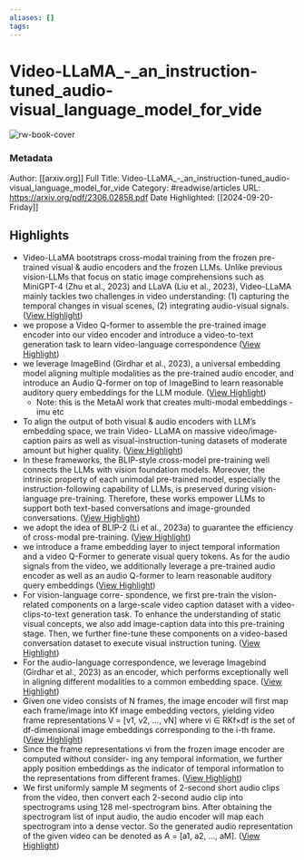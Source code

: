 ```yaml
---
aliases: []
tags:
---
```

# Video-LLaMA_-_an_instruction-tuned_audio-visual_language_model_for_vide

![rw-book-cover](https://readwise-assets.s3.amazonaws.com/media/uploaded_book_covers/profile_200658/Ze9C01zhUjCa-3X1iZ-IPtQCorQh3POBQawDU7wRvMU-cover_nJ46r3s.png)
### Metadata
Author: [[arxiv.org]]
Full Title: Video-LLaMA_-_an_instruction-tuned_audio-visual_language_model_for_vide
Category: #readwise/articles
URL: https://arxiv.org/pdf/2306.02858.pdf
Date Highlighted: [[2024-09-20-Friday]]

## Highlights
- Video-LLaMA bootstraps cross-modal training from the
  frozen pre-trained visual & audio encoders and the frozen LLMs. Unlike previous
  vision-LLMs that focus on static image comprehensions such as MiniGPT-4 (Zhu
  et al., 2023) and LLaVA (Liu et al., 2023), Video-LLaMA mainly tackles two
  challenges in video understanding: (1) capturing the temporal changes in visual
  scenes, (2) integrating audio-visual signals. ([View Highlight](https://read.readwise.io/read/01h6ppkjg8dbwh4c5jbw2jqrtm))
- we
  propose a Video Q-former to assemble the pre-trained image encoder into our
  video encoder and introduce a video-to-text generation task to learn video-language
  correspondence ([View Highlight](https://read.readwise.io/read/01h6ppmf6tsfvgmcwqqqkqympw))
- we leverage ImageBind (Girdhar et al.,
  2023), a universal embedding model aligning multiple modalities as the pre-trained
  audio encoder, and introduce an Audio Q-former on top of ImageBind to learn
  reasonable auditory query embeddings for the LLM module. ([View Highlight](https://read.readwise.io/read/01h6ppqs0cjs5cb8mac07gakj1))
    - Note: this is the MetaAI work that creates multi-modal embeddings - imu etc
- To align the output
  of both visual & audio encoders with LLM’s embedding space, we train Video-
  LLaMA on massive video/image-caption pairs as well as visual-instruction-tuning
  datasets of moderate amount but higher quality. ([View Highlight](https://read.readwise.io/read/01h6ppx12jexq7tvr7xnpv892m))
- In these frameworks, the BLIP-style
  cross-model pre-training well connects the LLMs with vision foundation models. Moreover, the
  intrinsic property of each unimodal pre-trained model, especially the instruction-following capability
  of LLMs, is preserved during vision-language pre-training. Therefore, these works empower LLMs
  to support both text-based conversations and image-grounded conversations. ([View Highlight](https://read.readwise.io/read/01h6pqm2cz586w7h4yn2kazryn))
- we adopt the idea of BLIP-2 (Li et al., 2023a) to guarantee
  the efficiency of cross-modal pre-training. ([View Highlight](https://read.readwise.io/read/01h6pqzp4tfdzw5vjmnnenz0e4))
- we
  introduce a frame embedding layer to inject temporal information and a video Q-Former to generate
  visual query tokens. As for the audio signals from the video, we additionally leverage a pre-trained
  audio encoder as well as an audio Q-former to learn reasonable auditory query embeddings ([View Highlight](https://read.readwise.io/read/01h6pr05cq9v602cfjbqst0a2p))
- For vision-language corre-
  spondence, we first pre-train the vision-related components on a large-scale video caption dataset
  with a video-clips-to-text generation task. To enhance the understanding of static visual concepts, we
  also add image-caption data into this pre-training stage. Then, we further fine-tune these components
  on a video-based conversation dataset to execute visual instruction tuning. ([View Highlight](https://read.readwise.io/read/01h6s07cwdwqs25vf9hpeqkrxx))
- For the audio-language correspondence,
  we leverage Imagebind (Girdhar et al., 2023) as an encoder, which performs exceptionally well
  in aligning different modalities to a common embedding space. ([View Highlight](https://read.readwise.io/read/01h6s085h3ttv5trf10sywkvxa))
- Given one
  video consists of N frames, the image encoder will first map each frame/image into Kf image
  embedding vectors, yielding video frame representations V = [v1, v2, ..., vN] where vi ∈ RKf×df
  is the set of df-dimensional image embeddings corresponding to the i-th frame. ([View Highlight](https://read.readwise.io/read/01h6s0nhpedt167cb5pcd5p5cp))
- Since the frame representations vi from the frozen image encoder are computed without consider-
  ing any temporal information, we further apply position embeddings as the indicator of temporal
  information to the representations from different frames. ([View Highlight](https://read.readwise.io/read/01h6s0z84vp2vcqdnrb0ytq7sv))
- We
  first uniformly sample M segments of 2-second short audio clips from the video, then convert
  each 2-second audio clip into spectrograms using 128 mel-spectrogram bins. After obtaining the
  spectrogram list of input audio, the audio encoder will map each spectrogram into a dense vector. So
  the generated audio representation of the given video can be denoted as A = [a1, a2, ..., aM]. ([View Highlight](https://read.readwise.io/read/01h6s27m07g6d0qymnxgz9zxgd))
